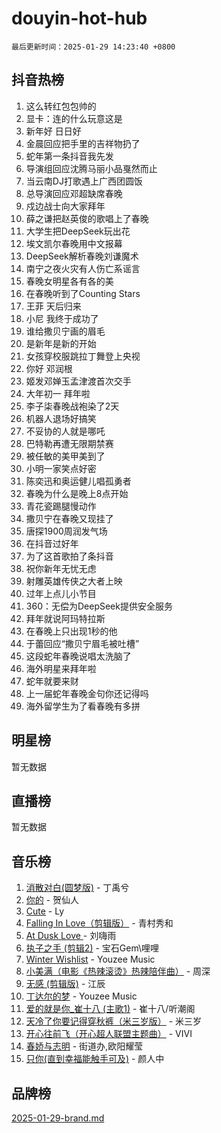 # douyin-hot-hub

`最后更新时间：2025-01-29 14:23:40 +0800`

## 抖音热榜

1. 这么转红包包帅的
1. 显卡：连的什么玩意这是
1. 新年好 日日好
1. 金晨回应把手里的吉祥物扔了
1. 蛇年第一条抖音我先发
1. 导演组回应沈腾马丽小品戛然而止
1. 当云南DJ打歌遇上广西团圆饭
1. 总导演回应邓超缺席春晚
1. 戍边战士向大家拜年
1. 薛之谦把赵英俊的歌唱上了春晚
1. 大学生把DeepSeek玩出花
1. 埃文凯尔春晚用中文报幕
1. DeepSeek解析春晚刘谦魔术
1. 南宁之夜火灾有人伤亡系谣言
1. 春晚女明星各有各的美
1. 在春晚听到了Counting Stars
1. 王菲 天后归来
1. 小尼 我终于成功了
1. 谁给撒贝宁画的眉毛
1. 是新年是新的开始
1. 女孩穿校服跳拉丁舞登上央视
1. 你好 邓润根
1. 姬发邓婵玉孟津渡首次交手
1. 大年初一 拜年啦
1. 李子柒春晚战袍染了2天
1. 机器人退场好搞笑
1. 不妥协的人就是哪吒
1. 巴特勒再遭无限期禁赛
1. 被任敏的美甲美到了
1. 小明一家笑点好密
1. 陈奕迅和奥运健儿唱孤勇者
1. 春晚为什么是晚上8点开始
1. 青花瓷踢腿慢动作
1. 撒贝宁在春晚又现挂了
1. 唐探1900周润发气场
1. 在抖音过好年
1. 为了这首歌拍了条抖音
1. 祝你新年无忧无虑
1. 射雕英雄传侠之大者上映
1. 过年上点儿小节目
1. 360：无偿为DeepSeek提供安全服务
1. 拜年就说阿玛特拉斯
1. 在春晚上只出现1秒的他
1. 于蕾回应“撒贝宁眉毛被吐槽”
1. 这段蛇年春晚说唱太洗脑了
1. 海外明星来拜年啦
1. 蛇年就要来财
1. 上一届蛇年春晚金句你还记得吗
1. 海外留学生为了看春晚有多拼

## 明星榜

暂无数据

## 直播榜

暂无数据

## 音乐榜

1. [消散对白(圆梦版)](https://sf5-hl-cdn-tos.douyinstatic.com/obj/tos-cn-ve-2774/og4jB5I5IizzoZVAAAzWgBMAsMDWoArfwBOiFs) - 丁禹兮
1. [你的](https://sf5-hl-cdn-tos.douyinstatic.com/obj/tos-cn-ve-2774/oYuIeKf42jB7sEV6B2upMdpYAgfrQWj0FeRegh) - 贺仙人
1. [Cute](https://sf5-hl-cdn-tos.douyinstatic.com/obj/tos-cn-ve-2774/o4IbIzHWKAAB4wsS5qMBRiiAlEBGTpQRNfFvuo) - Ly
1. [Falling In Love（剪辑版）](https://sf6-cdn-tos.douyinstatic.com/obj/tos-cn-ve-2774/o8ajpA8zzgBPahbBIO8AcKGBLJezFCRd1wfP9f) - 青村秀和
1. [ At Dusk  Love ](https://sf3-cdn-tos.douyinstatic.com/obj/tos-cn-ve-2774/o8CrpCf5CaYgI4ZrtQgMQAFEfuGqNnRSDQAPBc) - 刘嗨雨
1. [执子之手 (剪辑2)](https://sf5-hl-cdn-tos.douyinstatic.com/obj/tos-cn-ve-2774/oUoZLQjCc31XzqsBnBQUNgeKtYPBcgbFDwtfcu) - 宝石Gem\哩哩
1. [Winter Wishlist](https://sf3-cdn-tos.douyinstatic.com/obj/tos-cn-ve-2774/oIIgUOeamCFCVAzxN6MFRLIBlLGpUqQxeeHrLE) - Youzee Music
1. [小美满（电影《热辣滚烫》热辣陪伴曲）](https://sf5-hl-cdn-tos.douyinstatic.com/obj/tos-cn-ve-2774/o0GAn2lSgfZIDUgtevCGDQYnFg4CwnrBaxbTZL) - 周深
1. [无感 (剪辑版)](https://sf5-hl-cdn-tos.douyinstatic.com/obj/tos-cn-ve-2774/o0eIsUzJBDlQaQFC5OFlgbMEZC1TFYBftOBn6p) - 江辰
1. [丁达尔的梦](https://sf5-hl-cdn-tos.douyinstatic.com/obj/tos-cn-ve-2774/oMU3WirUZBVQkAC9ccG5P2IQirziZM2RTInUY) - Youzee Music
1. [爱的就是你_崔十八 (主歌1)](https://sf5-hl-cdn-tos.douyinstatic.com/obj/tos-cn-ve-2774/oI5BO5DhFZ6UTcNCnZaOCBLtZ7WIMQGfgnXf5E) - 崔十八/听潮阁
1. [天冷了你要记得穿秋裤（米三岁版）](https://sf5-hl-cdn-tos.douyinstatic.com/obj/tos-cn-ve-2774/oQlIwVIDWiZ6BQilAorS7MA0AgCkQDvcZAdm1) - 米三岁
1. [开心往前飞（开心超人联盟主题曲）](https://sf6-cdn-tos.douyinstatic.com/obj/tos-cn-ve-2774/9d8fb7c82cf1421fb93a9fe925275e0a) - VIVI
1. [春娇与志明](https://sf6-cdn-tos.douyinstatic.com/obj/tos-cn-ve-2774/e530d8fceb7044b39707d7f9ff54add1) - 街道办,欧阳耀莹
1. [只你(直到幸福能触手可及)](https://sf5-hl-cdn-tos.douyinstatic.com/obj/tos-cn-ve-2774/o0lBkRDzFTeaVSUz3ZZSCBVtZ5DIMQGfgmEAuE) - 颜人中

## 品牌榜

[2025-01-29-brand.md](2025-01-29-brand.md)
